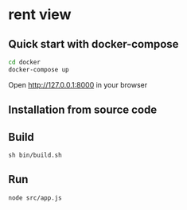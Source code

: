 # rent view

## Quick start with docker-compose
```bash
cd docker
docker-compose up
```

Open http://127.0.0.1:8000 in your browser

## Installation from source code

## Build
```
sh bin/build.sh
```

## Run
```
node src/app.js
```
